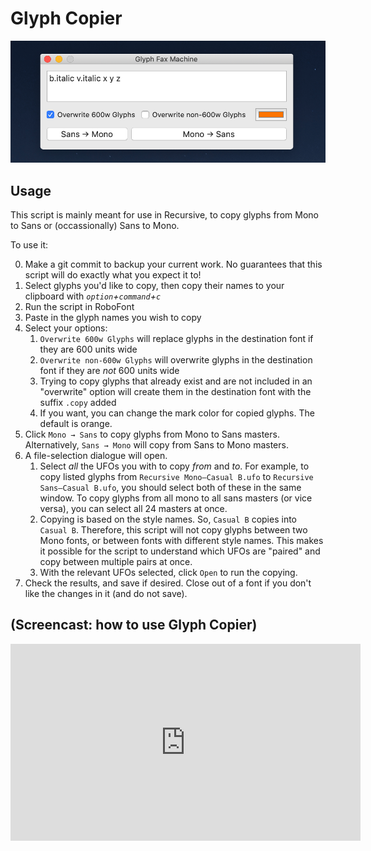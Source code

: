 # Glyph Copier

![](assets/2019-11-21-13-10-07.png)

## Usage

This script is mainly meant for use in Recursive, to copy glyphs from Mono to Sans or (occassionally) Sans to Mono.

To use it:

0. Make a git commit to backup your current work. No guarantees that this script will do exactly what you expect it to!
1. Select glyphs you'd like to copy, then copy their names to your clipboard with *`option`+`command`+`c`*
2. Run the script in RoboFont
3. Paste in the glyph names you wish to copy
4. Select your options: 
   1. `Overwrite 600w Glyphs` will replace glyphs in the destination font if they are 600 units wide
   2. `Overwrite non-600w Glyphs` will overwrite glyphs in the destination font if they are *not* 600 units wide
   3. Trying to copy glyphs that already exist and are not included in an "overwrite" option will create them in the destination font with the suffix `.copy` added
   4. If you want, you can change the mark color for copied glyphs. The default is orange.
5. Click `Mono → Sans` to copy glyphs from Mono to Sans masters. Alternatively, `Sans → Mono` will copy from Sans to Mono masters. 
6. A file-selection dialogue will open. 
   1. Select *all* the UFOs you with to copy *from* and *to*. For example, to copy listed glyphs from `Recursive Mono–Casual B.ufo` to `Recursive Sans–Casual B.ufo`, you should select both of these in the same window. To copy glyphs from all mono to all sans masters (or vice versa), you can select all 24 masters at once.
   2. Copying is based on the style names. So, `Casual B` copies into `Casual B`. Therefore, this script will not copy glyphs between two Mono fonts, or between fonts with different style names. This makes it possible for the script to understand which UFOs are "paired" and copy between multiple pairs at once.
   3. With the relevant UFOs selected, click `Open` to run the copying.
7. Check the results, and save if desired. Close out of a font if you don't like the changes in it (and do not save).

## (Screencast: how to use Glyph Copier)

<iframe width="560" height="315" src="https://www.youtube.com/embed/y70jO-oXQfU" frameborder="0" allow="accelerometer; autoplay; encrypted-media; gyroscope; picture-in-picture" allowfullscreen></iframe>